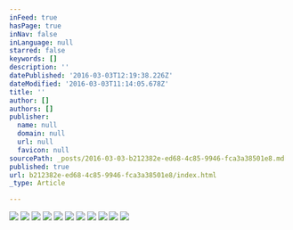 ```yaml
---
inFeed: true
hasPage: true
inNav: false
inLanguage: null
starred: false
keywords: []
description: ''
datePublished: '2016-03-03T12:19:38.226Z'
dateModified: '2016-03-03T11:14:05.678Z'
title: ''
author: []
authors: []
publisher:
  name: null
  domain: null
  url: null
  favicon: null
sourcePath: _posts/2016-03-03-b212382e-ed68-4c85-9946-fca3a38501e8.md
published: true
url: b212382e-ed68-4c85-9946-fca3a38501e8/index.html
_type: Article

---
```

![](https://the-grid-user-content.s3-us-west-2.amazonaws.com/f635db90-077a-47c8-b5da-4394516df298.jpg)
![](https://the-grid-user-content.s3-us-west-2.amazonaws.com/e9d8ecd3-8e54-4dc7-9280-46afc87b61e5.jpg)
![](https://the-grid-user-content.s3-us-west-2.amazonaws.com/11c2c94f-8c85-4e19-8ab2-fd4b49b766bd.jpg)
![](https://the-grid-user-content.s3-us-west-2.amazonaws.com/4147a13f-8ff1-4965-bef7-b257f51a30e4.jpg)
![](https://the-grid-user-content.s3-us-west-2.amazonaws.com/dc5ea1c7-f606-4862-ac12-821ce88f615d.jpg)
![](https://the-grid-user-content.s3-us-west-2.amazonaws.com/aff94f25-81b0-4b69-913f-ccfa24376531.jpg)
![](https://the-grid-user-content.s3-us-west-2.amazonaws.com/94bc3902-d4f4-4eae-a889-a60007b3fd56.jpg)
![](https://the-grid-user-content.s3-us-west-2.amazonaws.com/43b4ae57-11c3-4df2-8959-69846503991f.jpg)
![](https://the-grid-user-content.s3-us-west-2.amazonaws.com/6a10663e-9d92-47ec-aef2-197d259ef384.jpg)
![](https://the-grid-user-content.s3-us-west-2.amazonaws.com/d8f97088-6414-4ada-bf25-f201f89a68e6.jpg)
![](https://the-grid-user-content.s3-us-west-2.amazonaws.com/f7b08143-a8b9-4ede-8602-ae062a43f31b.jpg)